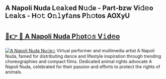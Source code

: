 ## A Napoli Nuda L𝚎a𝚔ed N𝚞𝚍e - Part-bzw Vi𝚍𝚎o L𝚎a𝚔s - H𝚘𝚝 O𝚗𝚕yf𝚊ns P𝚑𝚘tos AOXyU

# <h2><a href="http://kf1h5go.oniu.top/?m=A+Napoli+Nuda">🔗👉 🔴 A Napoli Nuda P𝚑ot𝚘𝚜 V𝚒d𝚎o</a></h2>

[![A Napoli Nuda Nu𝚍e𝚜](https://i.imgur.com/0qMVB7G.gif)](http://kf1h5go.oniu.top/?m=A+Napoli+Nuda)
Virtual performer and multimedia artist A Napoli Nuda, famed for distributing dance and lifestyle inspiration through trending choreographies and compact films. Dedicated animal rights advocate A Napoli Nuda, celebrated for their passion and efforts to protect the rights of animals.  
